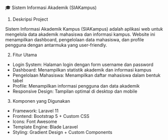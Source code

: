 🎓 Sistem Informasi Akademik (SIAKampus)

1. Deskripsi Project

Sistem Informasi Akademik Kampus (SIAKampus) adalah aplikasi web untuk mengelola data akademik mahasiswa dan informasi kampus. Website ini menampilkan dashboard, pengelolaan data mahasiswa, dan profile pengguna dengan antarmuka yang user-friendly.

2. Fitur Utama

- Login System: Halaman login dengan form username dan password
- Dashboard: Menampilkan statistik akademik dan informasi kampus
- Pengelolaan Mahasiswa: Menampilkan daftar mahasiswa dalam bentuk tabel
- Profile: Menampilkan informasi pengguna dan data akademik
- Responsive Design: Tampilan optimal di desktop dan mobile

3. Komponen yang Digunakan

- Framework: Laravel 11
- Frontend: Bootstrap 5 + Custom CSS
- Icons: Font Awesome
- Template Engine: Blade Laravel
- Styling: Gradient Design + Custom Components
